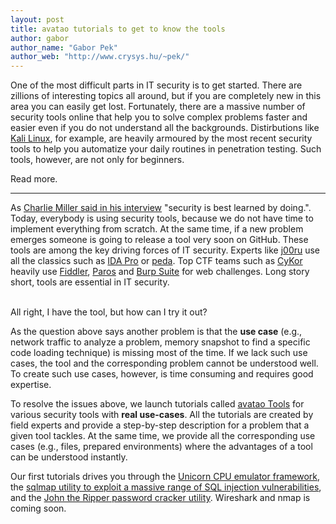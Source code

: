 ```yaml
---
layout: post
title: avatao tutorials to get to know the tools
author: gabor
author_name: "Gabor Pek"
author_web: "http://www.crysys.hu/~pek/"
---
```


One of the most difficult parts in IT security is to get started. There are zillions of interesting topics all around, but if you are completely new in this area you can easily get lost. Fortunately, there are a massive number of security tools online that help you to solve complex problems faster and easier even if you do not understand all the backgrounds. Distirbutions like [Kali Linux](https://www.kali.org/), for example, are heavily armoured by the most recent security tools to help you automatize your daily routines in penetration testing. Such tools, however, are not only for beginners.

Read more.

<!--excerpt-->
----
As [Charlie Miller said in his interview](https://blog.avatao.com/Interview-Charlie-Miller/) "security is best learned by doing.". Today, everybody is using security tools, because we do not have time to implement everything from scratch. At the same time, if a new problem emerges someone is going to release a tool very soon on GitHub. These tools are among the key driving forces of IT security. Experts like [j00ru](https://blog.avatao.com/Interview-Mateusz-Jurczyk/) use all the classics such as [IDA Pro](https://www.hex-rays.com/products/ida/) or [peda](https://github.com/longld/peda). Top CTF teams such as [CyKor](https://blog.avatao.com/Interview-CyKor/) heavily use [Fiddler](http://www.telerik.com/fiddler), [Paros](http://tools.kali.org/web-applications/paros) and [Burp Suite](https://portswigger.net/burp/) for web challenges. Long story short, tools are essential in IT security. 

<br>
All right, I have the tool, but how can I try it out? 
</br>

As the question above says another problem is that the **use case** (e.g., network traffic to analyze a problem, memory snapshot to find a specific code loading technique) is missing most of the time. If we lack such use cases, the tool and the corresponding problem cannot be understood well. To create such use cases, however, is time consuming and requires good expertise. 


To resolve the issues above, we launch tutorials called [avatao Tools](https://avatao.com/#/tools) for various security tools with **real use-cases**. All the tutorials are created by field experts and provide a step-by-step description for a problem that a given tool tackles. At the same time, we provide all the corresponding use cases (e.g., files, prepared environments) where the advantages of a tool can be understood instantly.

Our first tutorials drives you through the [Unicorn CPU emulator framework](https://platform.avatao.com/paths/8e720072-9169-4d4c-9569-c330ce7fd947), the [sqlmap utility to exploit a massive range of SQL injection vulnerabilities](https://platform.avatao.com/paths/f2514fd7-689a-4156-86c2-bf47fcf80baf), and the [John the Ripper password cracker utility](https://platform.avatao.com/paths/93d404f9-47fc-4382-bc75-7fe4b4947095). Wireshark and nmap is coming soon. 